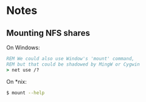 # Notes


Mounting NFS shares
-------------------

On Windows:
```cmd
REM We could also use Window's 'mount' command,
REM but that could be shadowed by MingW or Cygwin
> net use /?
```

On *nix:
```sh
$ mount --help
```
